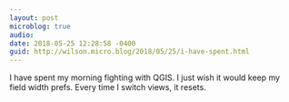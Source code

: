 ```yaml
---
layout: post
microblog: true
audio: 
date: 2018-05-25 12:28:58 -0400
guid: http://wilson.micro.blog/2018/05/25/i-have-spent.html
---
```

I have spent my morning fighting with QGIS. I just wish it would keep my field width prefs. Every time I switch views, it resets. 
